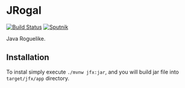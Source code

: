 JRogal
======
[![Build Status](https://travis-ci.org/tomaszbawor/jrogal.svg?branch=master)](https://travis-ci.org/tomaszbawor/jrogal)
[![Sputnik](https://sputnik.ci/conf/badge)](https://sputnik.ci/app#/builds/tomaszbawor/jrogal)

Java Roguelike.

Installation
------------
To instal simply execute
`./mvnw jfx:jar`, and you will build jar file into `target/jfx/app` directory.
